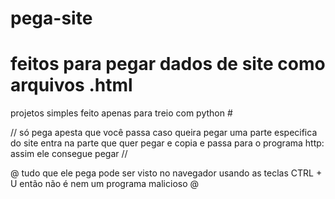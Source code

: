 # pega-site

# feitos para pegar dados de site como arquivos .html
projetos simples feito apenas para treio com python	#

// só pega apesta que você passa caso queira pegar uma parte especifica do site entra na parte que quer pegar 
e copia e passa para o programa http: assim ele consegue pegar //

@ tudo que ele pega pode ser visto no navegador usando as teclas CTRL + U então não é nem um programa malicioso @

